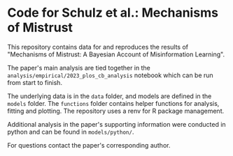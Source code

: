 # Code for Schulz et al.: Mechanisms of Mistrust

This repository contains data for and reproduces the results of "Mechanisms of Mistrust: A Bayesian Account of Misinformation Learning".

The paper's main analysis are tied together in the ```analysis/empirical/2023_plos_cb_analysis``` notebook which can be run from start to finish. 

The underlying data is in the ```data``` folder, and models are defined in the ```models``` folder. The ```functions``` folder contains helper functions for analysis, fitting and plotting. The repository uses a renv for R package management.

Additional analysis in the paper's supporting information were conducted in python and can be found in ```models/python/```.

For questions contact the paper's corresponding author.